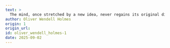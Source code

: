 ```yaml
---
text: >
  The mind, once stretched by a new idea, never regains its original dimensions.
author: Oliver Wendell Holmes
origin: 1
origin_url:
id: oliver_wendell_holmes-1
date: 2025-09-02 
---
```

